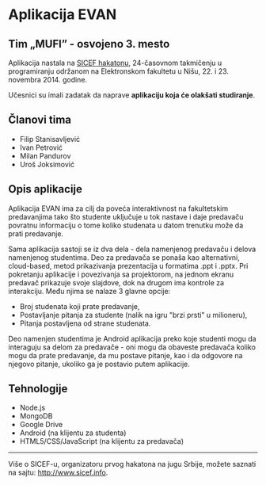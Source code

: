 # Aplikacija EVAN
## Tim „MUFI” - osvojeno 3. mesto

Aplikacija nastala na [SICEF hakatonu](http://sicef.info/hakaton/), 24-časovnom takmičenju u programiranju održanom na Elektronskom fakultetu u Nišu, 22. i 23. novembra 2014. godine. 

Učesnici su imali zadatak da naprave **aplikaciju koja će olakšati studiranje**.


## Članovi tima
* Filip Stanisavljević
* Ivan Petrović
* Milan Pandurov
* Uroš Joksimović


## Opis aplikacije
Aplikacija EVAN ima za cilj da poveća interaktivnost na fakultetskim predavanjima tako što studente uključuje u tok nastave i daje predavaču povratnu informaciju o tome koliko studenata u datom trenutku može da prati predavanje.

Sama aplikacija sastoji se iz dva dela - dela namenjenog predavaču i delova namenjenog studentima. Deo za predavača se ponaša kao alternativni, cloud-based, metod prikazivanja prezentacija u formatima .ppt i .pptx. Pri pokretanju aplikacije i povezivanja sa projektorom, na jednom ekranu predavač prikazuje svoje slajdove, dok na drugom ima kontrole za interakciju. Među njima se nalaze 3 glavne opcije: 
* Broj studenata koji prate predavanje, 
* Postavljanje pitanja za studente (nalik na igru "brzi prsti" u milioneru),  
* Pitanja postavljena od strane studenata.

Deo namenjen studentima je Android aplikacija preko koje studenti mogu da interaguju sa delom za predavače - oni mogu da obaveste predavača koliko mogu da prate predavanje, da mu postave pitanje, kao i da odgovore na njegovo pitanje, ukoliko ga je postavio putem aplikacije.


## Tehnologije
* Node.js
* MongoDB
* Google Drive
* Android (na klijentu za studenta)
*  HTML5/CSS/JavaScript (na klijentu za predavača)

----------
Više o SICEF-u, organizatoru prvog hakatona na jugu Srbije, možete saznati na sajtu: http://www.sicef.info. 